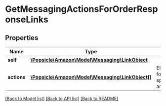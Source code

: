 # GetMessagingActionsForOrderResponseLinks

## Properties
Name | Type | Description | Notes
------------ | ------------- | ------------- | -------------
**self** | [**\Popsicle\Amazon\Model\Messaging\LinkObject**](LinkObject.md) |  | 
**actions** | [**\Popsicle\Amazon\Model\Messaging\LinkObject[]**](LinkObject.md) | Eligible actions for the specified amazonOrderId. | 

[[Back to Model list]](../../README.md#documentation-for-models) [[Back to API list]](../../README.md#documentation-for-api-endpoints) [[Back to README]](../../README.md)

